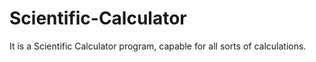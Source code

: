 # Scientific-Calculator
It is a Scientific Calculator program, capable for all sorts of calculations. 
